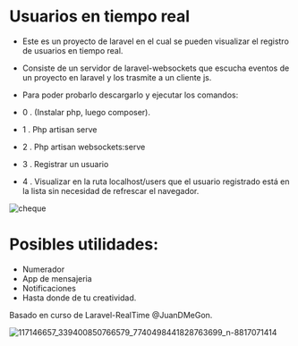 
# Usuarios en tiempo real 


- Este es un proyecto de laravel en el cual se pueden visualizar el registro de usuarios en tiempo real.

- Consiste de un servidor de laravel-websockets que escucha eventos de un proyecto en laravel y los trasmite a un cliente js. 

- Para poder probarlo descargarlo y ejecutar los comandos:

-   0 . (Instalar php, luego composer).
-   1 . Php artisan serve
-   2 . Php artisan websockets:serve
-   3 . Registrar un usuario
-   4 . Visualizar en la ruta localhost/users que el usuario registrado está en la lista sin necesidad de refrescar el navegador.

![cheque](https://user-images.githubusercontent.com/27891908/181870651-33105b7b-b65a-4d9a-bcdf-9bccde2cc459.png)


# Posibles utilidades:

- Numerador
- App de mensajeria
- Notificaciones
- Hasta donde de tu creatividad.

Basado en curso de Laravel-RealTime @JuanDMeGon.


![117146657_339400850766579_7740498441828763699_n-8817071414](https://user-images.githubusercontent.com/27891908/181870580-5a452357-4d01-45e2-9c24-5682cd13ff59.jpg)
